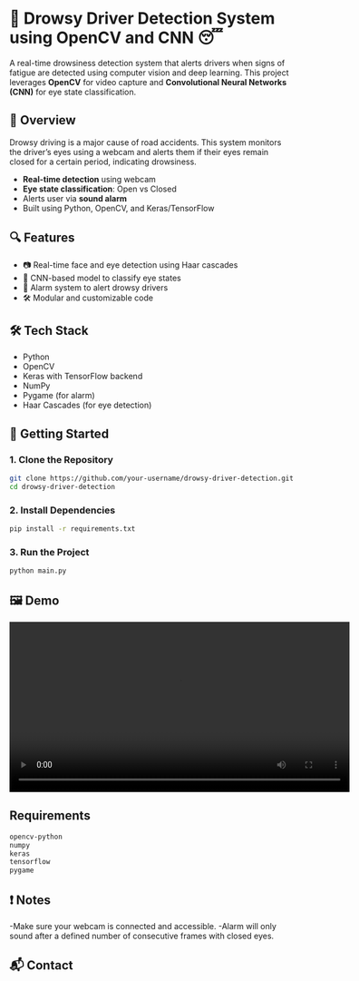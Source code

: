 # 🚗 Drowsy Driver Detection System using OpenCV and CNN 😴

A real-time drowsiness detection system that alerts drivers when signs of fatigue are detected using computer vision and deep learning. This project leverages **OpenCV** for video capture and **Convolutional Neural Networks (CNN)** for eye state classification.


## 🧠 Overview

Drowsy driving is a major cause of road accidents. This system monitors the driver’s eyes using a webcam and alerts them if their eyes remain closed for a certain period, indicating drowsiness.

- **Real-time detection** using webcam
- **Eye state classification**: Open vs Closed
- Alerts user via **sound alarm**
- Built using Python, OpenCV, and Keras/TensorFlow


## 🔍 Features

- 📷 Real-time face and eye detection using Haar cascades
- 🤖 CNN-based model to classify eye states
- 🔔 Alarm system to alert drowsy drivers
- 🛠 Modular and customizable code



## 🛠️ Tech Stack

- Python
- OpenCV
- Keras with TensorFlow backend
- NumPy
- Pygame (for alarm)
- Haar Cascades (for eye detection)




## 🚀 Getting Started

### 1. Clone the Repository

```bash
git clone https://github.com/your-username/drowsy-driver-detection.git
cd drowsy-driver-detection
```
### 2. Install Dependencies
```bash
pip install -r requirements.txt
```
### 3. Run the Project
```bash
python main.py
```

## 🖼️ Demo

<video width="600" controls>
  <source src="https://github.com/CharanSuggala26/DrowsyDriverDetection/Drowsy2.mp4" type="video/mp4">
  Your browser does not support the video tag.
</video>



## Requirements
  ```bash
opencv-python
numpy
keras
tensorflow
pygame
  ```
## ❗ Notes
-Make sure your webcam is connected and accessible.
-Alarm will only sound after a defined number of consecutive frames with closed eyes.


## 📬 Contact


